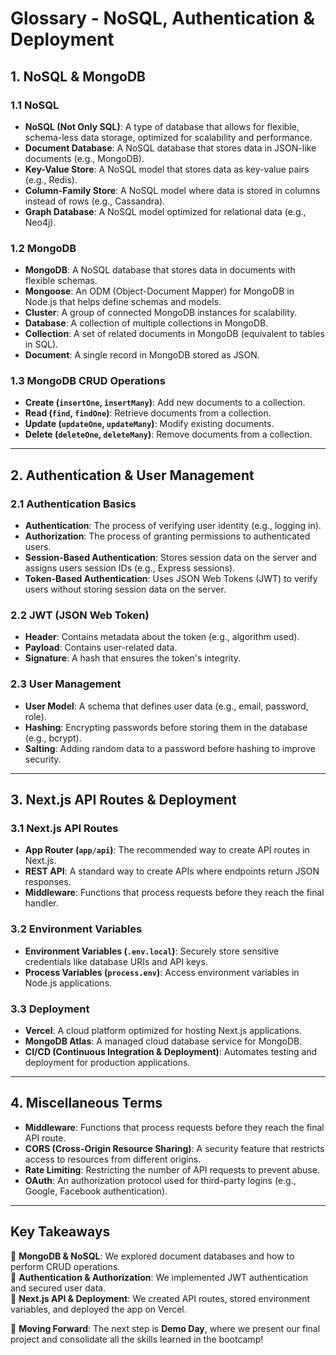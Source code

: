 # **Glossary - NoSQL, Authentication & Deployment**

## **1. NoSQL & MongoDB**
### **1.1 NoSQL**
- **NoSQL (Not Only SQL)**: A type of database that allows for flexible, schema-less data storage, optimized for scalability and performance.
- **Document Database**: A NoSQL database that stores data in JSON-like documents (e.g., MongoDB).
- **Key-Value Store**: A NoSQL model that stores data as key-value pairs (e.g., Redis).
- **Column-Family Store**: A NoSQL model where data is stored in columns instead of rows (e.g., Cassandra).
- **Graph Database**: A NoSQL model optimized for relational data (e.g., Neo4j).

### **1.2 MongoDB**
- **MongoDB**: A NoSQL database that stores data in documents with flexible schemas.
- **Mongoose**: An ODM (Object-Document Mapper) for MongoDB in Node.js that helps define schemas and models.
- **Cluster**: A group of connected MongoDB instances for scalability.
- **Database**: A collection of multiple collections in MongoDB.
- **Collection**: A set of related documents in MongoDB (equivalent to tables in SQL).
- **Document**: A single record in MongoDB stored as JSON.

### **1.3 MongoDB CRUD Operations**
- **Create (`insertOne`, `insertMany`)**: Add new documents to a collection.
- **Read (`find`, `findOne`)**: Retrieve documents from a collection.
- **Update (`updateOne`, `updateMany`)**: Modify existing documents.
- **Delete (`deleteOne`, `deleteMany`)**: Remove documents from a collection.

---

## **2. Authentication & User Management**
### **2.1 Authentication Basics**
- **Authentication**: The process of verifying user identity (e.g., logging in).
- **Authorization**: The process of granting permissions to authenticated users.
- **Session-Based Authentication**: Stores session data on the server and assigns users session IDs (e.g., Express sessions).
- **Token-Based Authentication**: Uses JSON Web Tokens (JWT) to verify users without storing session data on the server.

### **2.2 JWT (JSON Web Token)**
- **Header**: Contains metadata about the token (e.g., algorithm used).
- **Payload**: Contains user-related data.
- **Signature**: A hash that ensures the token's integrity.

### **2.3 User Management**
- **User Model**: A schema that defines user data (e.g., email, password, role).
- **Hashing**: Encrypting passwords before storing them in the database (e.g., bcrypt).
- **Salting**: Adding random data to a password before hashing to improve security.

---

## **3. Next.js API Routes & Deployment**
### **3.1 Next.js API Routes**
- **App Router (`app/api`)**: The recommended way to create API routes in Next.js.
- **REST API**: A standard way to create APIs where endpoints return JSON responses.
- **Middleware**: Functions that process requests before they reach the final handler.

### **3.2 Environment Variables**
- **Environment Variables (`.env.local`)**: Securely store sensitive credentials like database URIs and API keys.
- **Process Variables (`process.env`)**: Access environment variables in Node.js applications.

### **3.3 Deployment**
- **Vercel**: A cloud platform optimized for hosting Next.js applications.
- **MongoDB Atlas**: A managed cloud database service for MongoDB.
- **CI/CD (Continuous Integration & Deployment)**: Automates testing and deployment for production applications.

---

## **4. Miscellaneous Terms**
- **Middleware**: Functions that process requests before they reach the final API route.
- **CORS (Cross-Origin Resource Sharing)**: A security feature that restricts access to resources from different origins.
- **Rate Limiting**: Restricting the number of API requests to prevent abuse.
- **OAuth**: An authorization protocol used for third-party logins (e.g., Google, Facebook authentication).

---

## **Key Takeaways**
📌 **MongoDB & NoSQL**: We explored document databases and how to perform CRUD operations.  
📌 **Authentication & Authorization**: We implemented JWT authentication and secured user data.  
📌 **Next.js API & Deployment**: We created API routes, stored environment variables, and deployed the app on Vercel.

🚀 **Moving Forward**: The next step is **Demo Day**, where we present our final project and consolidate all the skills learned in the bootcamp!

